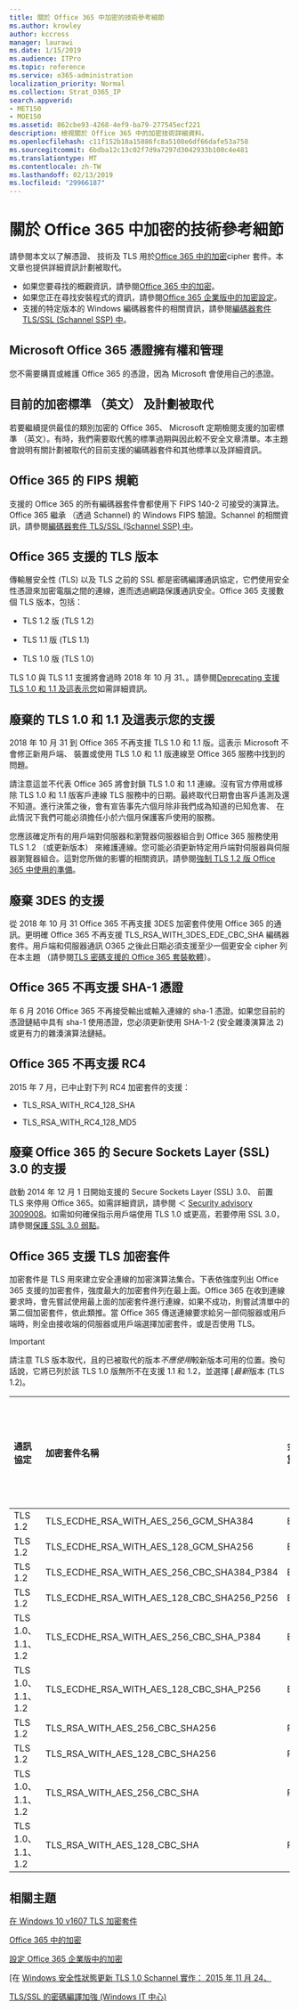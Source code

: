 ```yaml
---
title: 關於 Office 365 中加密的技術參考細節
ms.author: krowley
author: kccross
manager: laurawi
ms.date: 1/15/2019
ms.audience: ITPro
ms.topic: reference
ms.service: o365-administration
localization_priority: Normal
ms.collection: Strat_O365_IP
search.appverid:
- MET150
- MOE150
ms.assetid: 862cbe93-4268-4ef9-ba79-277545ecf221
description: 檢視關於 Office 365 中的加密技術詳細資料。
ms.openlocfilehash: c11f152b18a15886fc8a5108e6df66dafe53a758
ms.sourcegitcommit: 6bdba12c13c02f7d9a7297d3042933b100c4e481
ms.translationtype: MT
ms.contentlocale: zh-TW
ms.lasthandoff: 02/13/2019
ms.locfileid: "29966187"
---
```

# <a name="technical-reference-details-about-encryption-in-office-365"></a>關於 Office 365 中加密的技術參考細節

請參閱本文以了解憑證、 技術及 TLS 用於[Office 365 中的加密](encryption.md)cipher 套件。本文章也提供詳細資訊計劃被取代。
  
- 如果您要尋找的概觀資訊，請參閱[Office 365 中的加密](encryption.md)。
- 如果您正在尋找安裝程式的資訊，請參閱[Office 365 企業版中的加密設定](set-up-encryption.md)。
- 支援的特定版本的 Windows 編碼器套件的相關資訊，請參閱[編碼器套件 TLS/SSL (Schannel SSP) 中](https://docs.microsoft.com/windows/desktop/SecAuthN/cipher-suites-in-schannel)。
    
## <a name="microsoft-office-365-certificate-ownership-and-management"></a>Microsoft Office 365 憑證擁有權和管理

您不需要購買或維護 Office 365 的憑證，因為 Microsoft 會使用自己的憑證。
  
## <a name="current-encryption-standards-and-planned-deprecations"></a>目前的加密標準 （英文） 及計劃被取代

若要繼續提供最佳的類別加密的 Office 365、 Microsoft 定期檢閱支援的加密標準 （英文）。有時，我們需要取代舊的標準過期與因此較不安全文章清單。本主題會說明有關計劃被取代的目前支援的編碼器套件和其他標準以及詳細資訊。 

## <a name="fips-compliance-for-office-365"></a>Office 365 的 FIPS 規範
支援的 Office 365 的所有編碼器套件會都使用下 FIPS 140-2 可接受的演算法。Office 365 繼承 （透過 Schannel) 的 Windows FIPS 驗證。Schannel 的相關資訊，請參閱[編碼器套件 TLS/SSL (Schannel SSP) 中](https://docs.microsoft.com/windows/desktop/SecAuthN/cipher-suites-in-schannel)。
  
## <a name="versions-of-tls-supported-by-office-365"></a>Office 365 支援的 TLS 版本

傳輸層安全性 (TLS) 以及 TLS 之前的 SSL 都是密碼編譯通訊協定，它們使用安全性憑證來加密電腦之間的連線，進而透過網路保護通訊安全。Office 365 支援數個 TLS 版本，包括：
  
- TLS 1.2 版 (TLS 1.2)
    
- TLS 1.1 版 (TLS 1.1)
    
- TLS 1.0 版 (TLS 1.0)
    
 TLS 1.0 與 TLS 1.1 支援將會過時 2018 年 10 月 31、。請參閱[Deprecating 支援 TLS 1.0 和 1.1 及這表示您](technical-reference-details-about-encryption.md#TLS11and12deprecation)如需詳細資訊。 
  
## <a name="deprecating-support-for-tls-10-and-11-and-what-this-means-for-you"></a>廢棄的 TLS 1.0 和 1.1 及這表示您的支援
<a name="TLS11and12deprecation"> </a>

2018 年 10 月 31 到 Office 365 不再支援 TLS 1.0 和 1.1 版。這表示 Microsoft 不會修正新用戶端、 裝置或使用 TLS 1.0 和 1.1 版連線至 Office 365 服務中找到的問題。

請注意這並不代表 Office 365 將會封鎖 TLS 1.0 和 1.1 連線。沒有官方停用或移除 TLS 1.0 和 1.1 版客戶連線 TLS 服務中的日期。最終取代日期會由客戶遙測及還不知道。進行決策之後，會有宣告事先六個月除非我們成為知道的已知危害、 在此情況下我們可能必須擔任小於六個月保護客戶使用的服務。

您應該確定所有的用戶端對伺服器和瀏覽器伺服器組合到 Office 365 服務使用 TLS 1.2 （或更新版本） 來維護連線。您可能必須更新特定用戶端對伺服器與伺服器瀏覽器組合。這對您所做的影響的相關資訊，請參閱[強制 TLS 1.2 版 Office 365 中使用的準備](https://support.microsoft.com/en-us/help/4057306/preparing-for-tls-1-2-in-office-365)。
  
## <a name="deprecating-support-for-3des"></a>廢棄 3DES 的支援
<a name="TLS11and12deprecation"> </a>

從 2018 年 10 月 31 Office 365 不再支援 3DES 加密套件使用 Office 365 的通訊。更明確 Office 365 不再支援 TLS_RSA_WITH_3DES_EDE_CBC_SHA 編碼器套件。用戶端和伺服器通訊 O365 之後此日期必須支援至少一個更安全 cipher 列在本主題 （請參閱[TLS 密碼支援的 Office 365 套裝軟體](technical-reference-details-about-encryption.md#TLSCipherSuites)）。
  
## <a name="deprecating-sha-1-certificate-support-in-office-365"></a>Office 365 不再支援 SHA-1 憑證
<a name="TLS11and12deprecation"> </a>

年 6 月 2016 Office 365 不再接受輸出或輸入連線的 sha-1 憑證。如果您目前的憑證鏈結中具有 sha-1 使用憑證，您必須更新使用 SHA-1-2 (安全雜湊演算法 2) 或更有力的雜湊演算法鏈結。
  
## <a name="deprecating-rc4-support-in-office-365"></a>Office 365 不再支援 RC4
<a name="TLS11and12deprecation"> </a>

2015 年 7 月，已中止對下列 RC4 加密套件的支援：
  
- TLS_RSA_WITH_RC4_128_SHA
    
- TLS_RSA_WITH_RC4_128_MD5
    
## <a name="deprecating-secure-sockets-layer-ssl-30-support-in-office-365"></a>廢棄 Office 365 的 Secure Sockets Layer (SSL) 3.0 的支援
<a name="TLS11and12deprecation"> </a>

啟動 2014 年 12 月 1 日開始支援的 Secure Sockets Layer (SSL) 3.0、 前置 TLS 來停用 Office 365。如需詳細資訊，請參閱 ＜ [Security advisory 3009008](https://technet.microsoft.com/library/security/3009008.aspx)。如需如何確保指示用戶端使用 TLS 1.0 或更高，若要停用 SSL 3.0，請參閱[保護 SSL 3.0 弱點](http://blogs.office.com/2014/10/29/protecting-ssl-3-0-vulnerability/)。
  
## <a name="tls-cipher-suites-supported-by-office-365"></a>Office 365 支援 TLS 加密套件
<a name="TLSCipherSuites"> </a>

加密套件是 TLS 用來建立安全連線的加密演算法集合。下表依強度列出 Office 365 支援的加密套件，強度最大的加密套件列在最上面。Office 365 在收到連線要求時，會先嘗試使用最上面的加密套件進行連線，如果不成功，則嘗試清單中的第二個加密套件，依此類推。當 Office 365 傳送連線要求給另一部伺服器或用戶端時，則全由接收端的伺服器或用戶端選擇加密套件，或是否使用 TLS。

> [!IMPORTANT]
> 請注意 TLS 版本取代，且的已被取代的版本*不應使用*較新版本可用的位置。換句話說，它將已列於該 TLS 1.0 版無所不在支援 1.1 和 1.2，並選擇 [*最新*版本 (TLS 1.2)。
  
|**通訊協定**|**加密套件名稱**|**金鑰交換演算法/強度**|**完整轉寄密碼支援**|**驗證演算法/強度**|**加密/強度**|
|:-----|:-----|:-----|:-----|:-----|:-----|
|TLS 1.2  <br/> |TLS_ECDHE_RSA_WITH_AES_256_GCM_SHA384  <br/> |ECDH/192  <br/> |是  <br/> |RSA/112  <br/> |AES/256  <br/> |
|TLS 1.2  <br/> |TLS_ECDHE_RSA_WITH_AES_128_GCM_SHA256  <br/> |ECDH/128  <br/> |是  <br/> |RSA/112  <br/> |AES/128  <br/> |
|TLS 1.2  <br/> |TLS_ECDHE_RSA_WITH_AES_256_CBC_SHA384_P384  <br/> |ECDH/192  <br/> |是  <br/> |RSA/112  <br/> |AES/256  <br/> |
|TLS 1.2  <br/> |TLS_ECDHE_RSA_WITH_AES_128_CBC_SHA256_P256  <br/> |ECDH/128  <br/> |是  <br/> |RSA/112  <br/> |AES/128  <br/> |
|TLS 1.0、1.1、1.2  <br/> |TLS_ECDHE_RSA_WITH_AES_256_CBC_SHA_P384  <br/> |ECDH/192  <br/> |是  <br/> |RSA/112  <br/> |AES/256  <br/> |
|TLS 1.0、1.1、1.2  <br/> |TLS_ECDHE_RSA_WITH_AES_128_CBC_SHA_P256  <br/> |ECDH/128  <br/> |是  <br/> |RSA/112  <br/> |AES/128  <br/> |
|TLS 1.2  <br/> |TLS_RSA_WITH_AES_256_CBC_SHA256  <br/> |RSA/112  <br/> |否  <br/> |RSA/112  <br/> |AES/256  <br/> |
|TLS 1.2  <br/> |TLS_RSA_WITH_AES_128_CBC_SHA256  <br/> |RSA/112  <br/> |否  <br/> |RSA/112  <br/> |AES/128  <br/> |
|TLS 1.0、1.1、1.2  <br/> |TLS_RSA_WITH_AES_256_CBC_SHA  <br/> |RSA/112  <br/> |否  <br/> |RSA/112  <br/> |AES/256  <br/> |
|TLS 1.0、1.1、1.2  <br/> |TLS_RSA_WITH_AES_128_CBC_SHA  <br/> |RSA/112  <br/> |否  <br/> |RSA/112  <br/> |AES/128  <br/> |
   
## <a name="related-topics"></a>相關主題
[在 Windows 10 v1607 TLS 加密套件](https://docs.microsoft.com/windows/desktop/SecAuthN/tls-cipher-suites-in-windows-10-v1607)

[Office 365 中的加密](encryption.md)
  
[設定 Office 365 企業版中的加密](set-up-encryption.md)
  
[在 [Windows 安全性狀態更新 TLS 1.0 Schannel 實作： 2015 年 11 月 24、](https://support.microsoft.com/kb/3117336)
  
[TLS/SSL 的密碼編譯加強 (Windows IT 中心)](https://technet.microsoft.com/en-us/library/cc766285%28v=ws.10%29.aspx)
  

